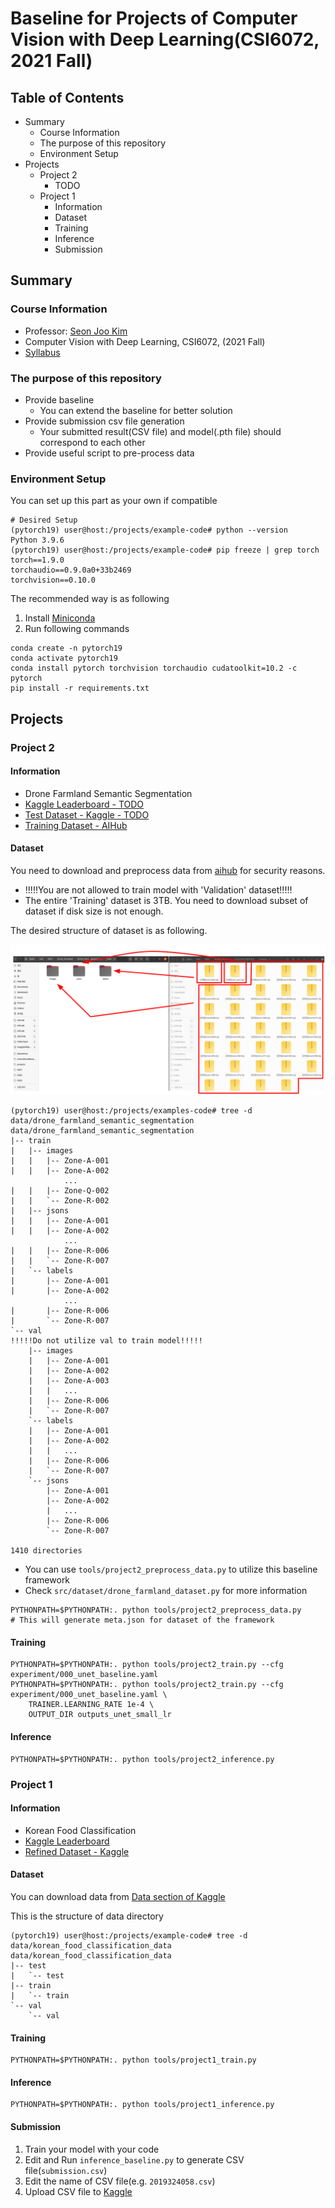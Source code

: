 # Baseline for Projects of Computer Vision with Deep Learning(CSI6072, 2021 Fall)

## Table of Contents

- Summary
    - Course Information
    - The purpose of this repository
    - Environment Setup
- Projects
    - Project 2
        - TODO
    - Project 1
        - Information
        - Dataset
        - Training
        - Inference
        - Submission

## Summary

### Course Information

- Professor: [Seon Joo Kim](https://sites.google.com/site/seonjookim/)
- Computer Vision with Deep Learning, CSI6072, (2021 Fall)
- [Syllabus](ysweb.yonsei.ac.kr:8888/curri120601/curri_pop2.jsp?&hakno=CSI6702&bb=01&sbb=00&domain=A&startyy=2021&hakgi=2&ohak=10421)

### The purpose of this repository

- Provide baseline
    - You can extend the baseline for better solution
- Provide submission csv file generation
    - Your submitted result(CSV file) and model(.pth file) should correspond to each other
- Provide useful script to pre-process data

### Environment Setup

You can set up this part as your own if compatible

```
# Desired Setup
(pytorch19) user@host:/projects/example-code# python --version
Python 3.9.6
(pytorch19) user@host:/projects/example-code# pip freeze | grep torch
torch==1.9.0
torchaudio==0.9.0a0+33b2469
torchvision==0.10.0
```

The recommended way is as following

1. Install [Miniconda](https://docs.conda.io/en/latest/miniconda.html)
2. Run following commands

```
conda create -n pytorch19
conda activate pytorch19
conda install pytorch torchvision torchaudio cudatoolkit=10.2 -c pytorch
pip install -r requirements.txt
```

## Projects

### Project 2

#### Information

- Drone Farmland Semantic Segmentation
- [Kaggle Leaderboard - TODO]()
- [Test Dataset - Kaggle - TODO]()
- [Training Dataset - AIHub](https://aihub.or.kr/aidata/30725)

#### Dataset

You need to download and preprocess data from [aihub](https://aihub.or.kr/aidata/30725) for security reasons.

- !!!!!You are not allowed to train model with 'Validation' dataset!!!!!
- The entire 'Training' dataset is 3TB. You need to download subset of dataset if disk size is not enough.

The desired structure of dataset is as following.

![image_unzip_data](images/image_unzip_data.png)

```
(pytorch19) user@host:/projects/examples-code# tree -d data/drone_farmland_semantic_segmentation
data/drone_farmland_semantic_segmentation
|-- train
|   |-- images
|   |   |-- Zone-A-001
|   |   |-- Zone-A-002
            ...
|   |   |-- Zone-Q-002
|   |   `-- Zone-R-002
|   |-- jsons
|   |   |-- Zone-A-001
|   |   |-- Zone-A-002
            ...
|   |   |-- Zone-R-006
|   |   `-- Zone-R-007
|   `-- labels
|       |-- Zone-A-001
|       |-- Zone-A-002
            ...
|       |-- Zone-R-006
|       `-- Zone-R-007
`-- val
!!!!!Do not utilize val to train model!!!!!
    |-- images
    |   |-- Zone-A-001
    |   |-- Zone-A-002
    |   |-- Zone-A-003
    |   |   ...
    |   |-- Zone-R-006
    |   `-- Zone-R-007
    `-- labels
    |   |-- Zone-A-001
    |   |-- Zone-A-002
    |   |   ...
    |   |-- Zone-R-006
    |   `-- Zone-R-007
    `-- jsons
        |-- Zone-A-001
        |-- Zone-A-002
        |   ...
        |-- Zone-R-006
        `-- Zone-R-007

1410 directories
```

- You can use `tools/project2_preprocess_data.py` to utilize this baseline framework
- Check `src/dataset/drone_farmland_dataset.py` for more information

```
PYTHONPATH=$PYTHONPATH:. python tools/project2_preprocess_data.py
# This will generate meta.json for dataset of the framework
```

#### Training

```
PYTHONPATH=$PYTHONPATH:. python tools/project2_train.py --cfg experiment/000_unet_baseline.yaml
PYTHONPATH=$PYTHONPATH:. python tools/project2_train.py --cfg experiment/000_unet_baseline.yaml \
    TRAINER.LEARNING_RATE 1e-4 \
    OUTPUT_DIR outputs_unet_small_lr
```

#### Inference

```
PYTHONPATH=$PYTHONPATH:. python tools/project2_inference.py
```

### Project 1

#### Information

- Korean Food Classification
- [Kaggle Leaderboard](https://www.kaggle.com/c/yonsei-csi6702-2021fall-project1/leaderboard)
- [Refined Dataset - Kaggle](https://www.kaggle.com/c/yonsei-csi6702-2021fall-project1/data)


#### Dataset

You can download data from [Data section of Kaggle](https://www.kaggle.com/c/yonsei-csi6702-2021fall-project1/data)

This is the structure of data directory

```
(pytorch19) user@host:/projects/example-code# tree -d data/korean_food_classification_data 
data/korean_food_classification_data
|-- test
|   `-- test
|-- train
|   `-- train
`-- val
    `-- val
```

#### Training

```
PYTHONPATH=$PYTHONPATH:. python tools/project1_train.py
```

#### Inference

```
PYTHONPATH=$PYTHONPATH:. python tools/project1_inference.py
```

#### Submission

1. Train your model with your code
2. Edit and Run `inference_baseline.py` to generate CSV file(`submission.csv`)
3. Edit the name of CSV file(e.g. `2019324058.csv`)
4. Upload CSV file to [Kaggle](https://www.kaggle.com/c/yonsei-csi6702-2021fall-project1/overview)
